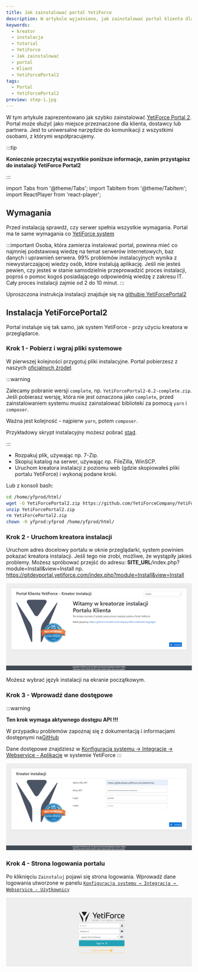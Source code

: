 ```yaml
---
title: Jak zainstalować portal YetiForce
description: W artykule wyjaśniono, jak zainstalować portal klienta dla YetiForce (YetiForcePortal2)
keywords:
  - kreator
  - instalacja
  - tutorial
  - YetiForce
  - Jak zainstalować
  - portal
  - Klient
  - YetiForcePortal2
tags:
  - Portal
  - YetiForcePortal2
preview: step-1.jpg
---
```


W tym artykule zaprezentowano jak szybko zainstalować [YetiForce Portal 2](https://github.com/YetiForceCompany/YetiForcePortal2). Portal może służyć jako miejsce przeznaczone dla klienta, dostawcy lub partnera. Jest to uniwersalne narzędzie do komunikacji z wszystkimi osobami, z którymi współpracujemy.

:::tip

**Koniecznie przeczytaj wszystkie poniższe informacje, zanim przystąpisz do instalacji YetiForce Portal2**

:::

import Tabs from '@theme/Tabs';
import TabItem from '@theme/TabItem';
import ReactPlayer from 'react-player';

<Tabs groupId="Language installation and update">
    <TabItem value="youtube" label="🎬 YouTube">
        <ReactPlayer
            url="https://www.youtube.com/watch?v=V-2x00bb4CI"
            width="100%"
            height="500px"
            controls={true}
        />
    </TabItem>
    <TabItem value="yetiforce" label="🎥 YetiForce TV">
        <ReactPlayer url="/video/portal-installation.mp4" width="100%" height="500px" controls={true} />
    </TabItem>
</Tabs>

## Wymagania

Przed instalacją sprawdź, czy serwer spełnia wszystkie wymagania. Portal ma te same wymagania co [YetiForce system](/6.5.0/introduction/requirements/)

:::important
Osoba, która zamierza instalować portal, powinna mieć co najmniej podstawową wiedzę na temat serwerów internetowych, baz danych i uprawnień serwera. 99% problemów instalacyjnych wynika z niewystarczającej wiedzy osób, które instalują aplikację. Jeśli nie jesteś pewien, czy jesteś w stanie samodzielnie przeprowadzić proces instalacji, poproś o pomoc kogoś posiadającego odpowiednią wiedzę z zakresu IT. Cały proces instalacji zajmie od 2 do 10 minut.
:::

Uproszczona instrukcja instalacji znajduje się na [githubie YetiForcePortal2](https://github.com/YetiForceCompany/YetiForcePortal2#-installation)

## Instalacja YetiForcePortal2

Portal instaluje się tak samo, jak system YetiForce - przy użyciu kreatora w przeglądarce.

### Krok 1 - Pobierz i wgraj pliki systemowe

W pierwszej kolejności przygotuj pliki instalacyjne. Portal pobierzesz z naszych [oficjalnych źródeł](/6.5.0/introduction/download).

:::warning

Zalecamy pobranie wersji `complete`, np. `YetiForcePortal2-6.2-complete.zip`. Jeśli pobierasz wersję, która nie jest oznaczona jako `complete`, przed zainstalowaniem systemu musisz zainstalować biblioteki za pomocą `yarn` i `composer`.

Ważna jest kolejność - najpierw `yarn`, potem `composer`.

Przykładowy skrypt instalacyjny możesz pobrać [stąd](https://github.com/YetiForceCompany/YetiForceCRM/blob/developer/tests/setup/dependency.sh).

:::

- Rozpakuj plik, używając np. 7-Zip.
- Skopiuj katalog na serwer, używając np. FileZilla, WinSCP.
- Uruchom kreatora instalacji z poziomu web (gdzie skopiowałeś pliki portalu YetiForce) i wykonaj podane kroki.

Lub z konsoli bash:

```bash
cd /home/yfprod/html/
wget -O YetiForcePortal2.zip https://github.com/YetiForceCompany/YetiForcePortal2/releases/download/6.4/YetiForcePortal2-6.4-complete.zip
unzip YetiForcePortal2.zip
rm YetiForcePortal2.zip
chown -R yfprod:yfprod /home/yfprod/html/
```

### Krok 2 - Uruchom kreatora instalacji

Uruchom adres docelowy portalu w oknie przeglądarki, system powinien pokazać kreatora instalacji. Jeśli tego nie zrobi, możliwe, że wystąpiły jakieś problemy. Możesz spróbować przejść do adresu: **SITE_URL**/index.php?module=Install&view=Install np. https://gitdevportal.yetiforce.com/index.php?module=Install&view=Install

![step-1.jpg](step-1.jpg)

Możesz wybrać język instalacji na ekranie początkowym.

### Krok 3 - Wprowadź dane dostępowe

:::warning

**Ten krok wymaga aktywnego dostępu API !!!**

W przypadku problemów zapoznaj się z dokumentacją i informacjami dostępnymi na[GitHub](https://github.com/YetiForceCompany/YetiForcePortal2#-installation)

Dane dostępowe znajdziesz w [ Konfiguracja systemu → Integracje → Webservice - Aplikacje](/administrator-guides/integration/webservice-apps/) w systemie YetiForce
:::

![step-3.jpg](step-3.jpg)

### Krok 4 - Strona logowania portalu

Po kliknięciu `Zainstaluj` pojawi się strona logowania. Wprowadź dane logowania utworzone w panelu [`Konfiguracja systemu → Integracja → Webservice - Użytkownicy`](/administrator-guides/integration/webservice-users/)

![step-4.jpg](step-4.jpg)
